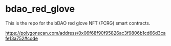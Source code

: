 # bdao_red_glove
This is the repo for the bDAO red glove NFT (FCRG) smart contracts.

https://polygonscan.com/address/0x06f68f90f95826ac3f9806b1cd66d3cafe13a752#code

